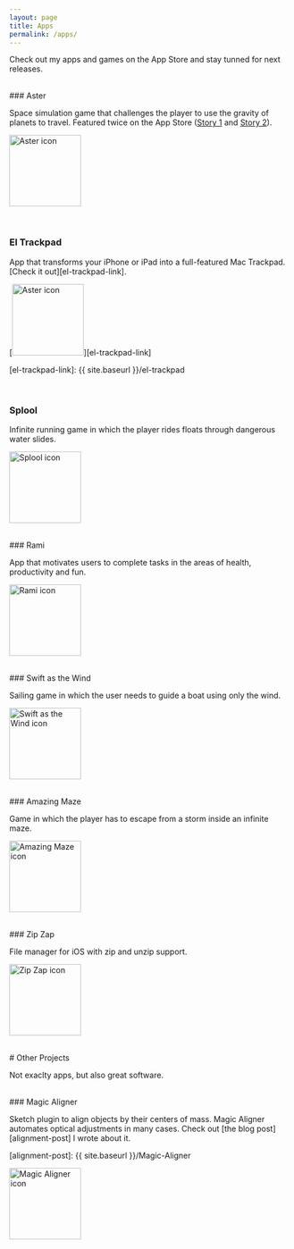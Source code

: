 ```yaml
---
layout: page
title: Apps
permalink: /apps/
---
```


Check out my apps and games on the App Store and stay tunned for next releases.

<br />
### Aster

Space simulation game that challenges the player to use the gravity of planets to travel. Featured twice on the App Store ([Story 1][story1] and [Story 2][story2]).

[story1]: https://apps.apple.com/us/story/id1468317935
[story2]: https://apps.apple.com/us/story/id1463610907

[<img
src="{{ site.baseurl }}/images/apps/aster.png"
alt="Aster icon"
height="128"
style="padding: 0px">][aster]

[aster]: https://apps.apple.com/app/aster/id1385736929

<br />

### El Trackpad

App that transforms your iPhone or iPad into a full-featured Mac Trackpad. [Check it out][el-trackpad-link].

[<img
src="{{ site.baseurl }}/images/apps/el-trackpad.png"
alt="Aster icon"
height="128"
style="padding: 0px">][el-trackpad-link]

[el-trackpad-link]: {{ site.baseurl }}/el-trackpad

<br />

### Splool

Infinite running game in which the player rides floats through dangerous water slides.

[<img
src="{{ site.baseurl }}/images/apps/splool.png"
alt="Splool icon"
height="128"
style="padding: 0px">][splool]

[splool]: https://apps.apple.com/app/id1461707564

<br />
### Rami

App that motivates users to complete tasks in the areas of health, productivity and fun.

[<img
src="{{ site.baseurl }}/images/apps/rami.png"
alt="Rami icon"
height="128"
style="padding: 0px">][rami]

[rami]: https://apps.apple.com/app/rami-the-app/id1445325055

<br />
### Swift as the Wind

Sailing game in which the user needs to guide a boat using only the wind.

[<img
src="{{ site.baseurl }}/images/apps/swift-as-the-wind.png"
alt="Swift as the Wind icon"
height="128"
style="padding: 0px">][swift-as-the-wind]

[swift-as-the-wind]: https://apps.apple.com/app/swift-as-the-wind/id1462967019

<br />
### Amazing Maze

Game in which the player has to escape from a storm inside an infinite maze.

[<img
src="{{ site.baseurl }}/images/apps/amazing-maze.png"
alt="Amazing Maze icon"
height="128"
style="padding: 0px">][amazing-maze]

[amazing-maze]: https://apps.apple.com/app/amazing-maze/id1436962637

<br />
### Zip Zap

File manager for iOS with zip and unzip support.

[<img
src="{{ site.baseurl }}/images/apps/zip-zap.png"
alt="Zip Zap icon"
height="128"
style="padding: 0px">][zip-zap]

[zip-zap]: https://apps.apple.com/app/zip-zap/id1463904567

<br />
# Other Projects

Not exaclty apps, but also great software.

<br />
### Magic Aligner

Sketch plugin to align objects by their centers of mass. Magic Aligner automates optical adjustments in many cases. Check out [the blog post][alignment-post] I wrote about it.

[alignment-post]: {{ site.baseurl }}/Magic-Aligner

[<img
src="{{ site.baseurl }}/images/apps/magic-aligner.png"
alt="Magic Aligner icon"
height="128"
style="padding: 0px">][magic-aligner]

[magic-aligner]: https://github.com/HugoLis/Magic-Aligner
